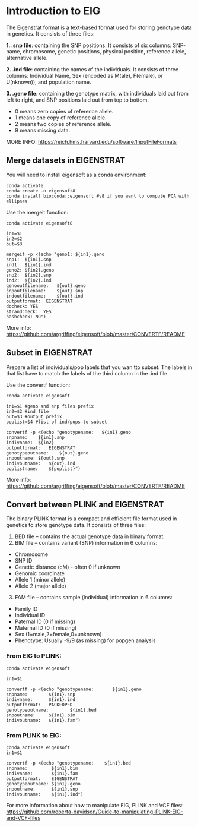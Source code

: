 # Introduction to EIG

The Eigenstrat format is a text-based format used for storing genotype data in genetics. It consists of three files:

**1. .snp file**: containing the SNP positions. It consists of six columns: SNP-name, chromosome, genetic positions, physical position, reference allele, alternative allele.

**2. .ind file**: containing the names of the individuals. It consists of three columns: Individual Name, Sex (encoded as M(ale), F(emale), or U(nknown)), and population name.

**3. .geno file**: containing the genotype matrix, with individuals laid out from left to right, and SNP positions laid out from top to bottom.
-   0 means zero copies of reference allele.
-   1 means one copy of reference allele.
-   2 means two copies of reference allele.
-   9 means missing data.

MORE INFO: https://reich.hms.harvard.edu/software/InputFileFormats

## Merge datasets in EIGENSTRAT
You will need to install eigensoft as a conda environment:
```
conda activate
conda create -n eigensoft8 
conda install bioconda::eigensoft #v8 if you want to compute PCA with ellipses
```
Use the mergeit function:
```
conda activate eigensoft8

in1=$1
in2=$2
out=$3

mergeit -p <(echo "geno1: ${in1}.geno
snp1:  ${in1}.snp
ind1:  ${in1}.ind
geno2: ${in2}.geno
snp2:  ${in2}.snp
ind2:  ${in2}.ind
genooutfilename:   ${out}.geno
snpoutfilename:    ${out}.snp
indoutfilename:    ${out}.ind
outputformat:  EIGENSTRAT
docheck: YES
strandcheck:  YES
hashcheck: NO")
```
More info: https://github.com/argriffing/eigensoft/blob/master/CONVERTF/README

## Subset in EIGENSTRAT
Prepare a list of individuals/pop labels that you wan tto subset. The labels in that list have to match the labels of the third column in the .ind file.

Use the convertf function:
```
conda activate eigensoft

in1=$1 #geno and snp files prefix
in2=$2 #ind file
out=$3 #output prefix
poplist=$4 #list of ind/pops to subset

convertf -p <(echo "genotypename:	${in1}.geno
snpname:	${in1}.snp
indivname:	${in2}
outputformat:	EIGENSTRAT 
genotypeoutname:	${out}.geno
snpoutname:	${out}.snp
indivoutname:	${out}.ind
poplistname:	${poplist}")
```
More info: https://github.com/argriffing/eigensoft/blob/master/CONVERTF/README

## Convert between PLINK and EIGENSTRAT
The binary PLINK format is a compact and efficient file format used in genetics to store genotype data. It consists of three files:

1. BED file – contains the actual genotype data in binary format.
2. BIM file – contains variant (SNP) information in 6 columns:
  - Chromosome
  - SNP ID
  - Genetic distance (cM) - often 0 if unknown
  - Genomic coordinate
  - Allele 1 (minor allele)
  - Allele 2 (major allele)
3. FAM file – contains sample (individual) information in 6 columns:
  - Family ID
  - Individual ID
  - Paternal ID (0 if missing)
  - Maternal ID (0 if missing)
  - Sex (1=male,2=female,0=unknown)
  - Phenotype: Usually -9/9 (as missing) for popgen analysis


### From EIG to PLINK:
```
conda activate eigensoft

in1=$1

convertf -p <(echo "genotypename:       ${in1}.geno
snpname:        ${in1}.snp
indivname:      ${in1}.ind
outputformat:   PACKEDPED
genotypeoutname:        ${in1}.bed
snpoutname:     ${in1}.bim
indivoutname:   ${in1}.fam")
```

### From PLINK to EIG:
```
conda activate eigensoft
in1=$1

convertf -p <(echo "genotypename:    ${in1}.bed
snpname:         ${in1}.bim
indivname:       ${in1}.fam
outputformat:    EIGENSTRAT
genotypeoutname: ${in1}.geno
snpoutname:      ${in1}.snp
indivoutname:    ${in1}.ind")
```



For more information about how to manipulate EIG, PLINK and VCF files: https://github.com/roberta-davidson/Guide-to-manipulating-PLINK-EIG-and-VCF-files
